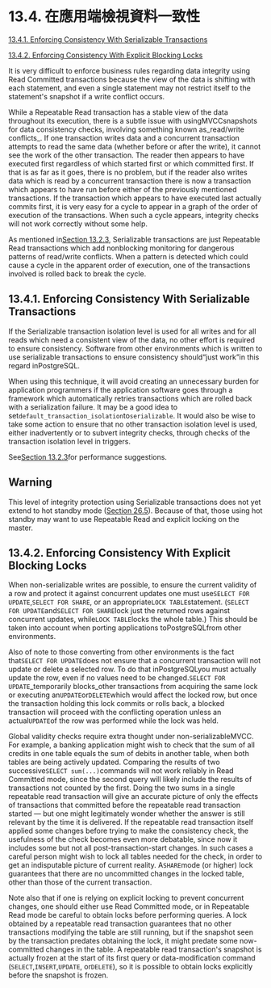 # 13.4. 在應用端檢視資料一致性

[13.4.1. Enforcing Consistency With Serializable Transactions](https://www.postgresql.org/docs/10/static/applevel-consistency.html#serializable-consistency)

[13.4.2. Enforcing Consistency With Explicit Blocking Locks](https://www.postgresql.org/docs/10/static/applevel-consistency.html#non-serializable-consistency)

It is very difficult to enforce business rules regarding data integrity using Read Committed transactions because the view of the data is shifting with each statement, and even a single statement may not restrict itself to the statement's snapshot if a write conflict occurs.

While a Repeatable Read transaction has a stable view of the data throughout its execution, there is a subtle issue with usingMVCCsnapshots for data consistency checks, involving something known as_read/write conflicts_. If one transaction writes data and a concurrent transaction attempts to read the same data \(whether before or after the write\), it cannot see the work of the other transaction. The reader then appears to have executed first regardless of which started first or which committed first. If that is as far as it goes, there is no problem, but if the reader also writes data which is read by a concurrent transaction there is now a transaction which appears to have run before either of the previously mentioned transactions. If the transaction which appears to have executed last actually commits first, it is very easy for a cycle to appear in a graph of the order of execution of the transactions. When such a cycle appears, integrity checks will not work correctly without some help.

As mentioned in[Section 13.2.3](https://www.postgresql.org/docs/10/static/transaction-iso.html#xact-serializable), Serializable transactions are just Repeatable Read transactions which add nonblocking monitoring for dangerous patterns of read/write conflicts. When a pattern is detected which could cause a cycle in the apparent order of execution, one of the transactions involved is rolled back to break the cycle.

## 13.4.1. Enforcing Consistency With Serializable Transactions

If the Serializable transaction isolation level is used for all writes and for all reads which need a consistent view of the data, no other effort is required to ensure consistency. Software from other environments which is written to use serializable transactions to ensure consistency should“just work”in this regard inPostgreSQL.

When using this technique, it will avoid creating an unnecessary burden for application programmers if the application software goes through a framework which automatically retries transactions which are rolled back with a serialization failure. It may be a good idea to set`default_transaction_isolation`to`serializable`. It would also be wise to take some action to ensure that no other transaction isolation level is used, either inadvertently or to subvert integrity checks, through checks of the transaction isolation level in triggers.

See[Section 13.2.3](https://www.postgresql.org/docs/10/static/transaction-iso.html#xact-serializable)for performance suggestions.

## Warning

This level of integrity protection using Serializable transactions does not yet extend to hot standby mode \([Section 26.5](https://www.postgresql.org/docs/10/static/hot-standby.html)\). Because of that, those using hot standby may want to use Repeatable Read and explicit locking on the master.

## 13.4.2. Enforcing Consistency With Explicit Blocking Locks

When non-serializable writes are possible, to ensure the current validity of a row and protect it against concurrent updates one must use`SELECT FOR UPDATE`,`SELECT FOR SHARE`, or an appropriate`LOCK TABLE`statement. \(`SELECT FOR UPDATE`and`SELECT FOR SHARE`lock just the returned rows against concurrent updates, while`LOCK TABLE`locks the whole table.\) This should be taken into account when porting applications toPostgreSQLfrom other environments.

Also of note to those converting from other environments is the fact that`SELECT FOR UPDATE`does not ensure that a concurrent transaction will not update or delete a selected row. To do that inPostgreSQLyou must actually update the row, even if no values need to be changed.`SELECT FOR UPDATE`\_temporarily blocks\_other transactions from acquiring the same lock or executing an`UPDATE`or`DELETE`which would affect the locked row, but once the transaction holding this lock commits or rolls back, a blocked transaction will proceed with the conflicting operation unless an actual`UPDATE`of the row was performed while the lock was held.

Global validity checks require extra thought under non-serializableMVCC. For example, a banking application might wish to check that the sum of all credits in one table equals the sum of debits in another table, when both tables are being actively updated. Comparing the results of two successive`SELECT sum(...)`commands will not work reliably in Read Committed mode, since the second query will likely include the results of transactions not counted by the first. Doing the two sums in a single repeatable read transaction will give an accurate picture of only the effects of transactions that committed before the repeatable read transaction started — but one might legitimately wonder whether the answer is still relevant by the time it is delivered. If the repeatable read transaction itself applied some changes before trying to make the consistency check, the usefulness of the check becomes even more debatable, since now it includes some but not all post-transaction-start changes. In such cases a careful person might wish to lock all tables needed for the check, in order to get an indisputable picture of current reality. A`SHARE`mode \(or higher\) lock guarantees that there are no uncommitted changes in the locked table, other than those of the current transaction.

Note also that if one is relying on explicit locking to prevent concurrent changes, one should either use Read Committed mode, or in Repeatable Read mode be careful to obtain locks before performing queries. A lock obtained by a repeatable read transaction guarantees that no other transactions modifying the table are still running, but if the snapshot seen by the transaction predates obtaining the lock, it might predate some now-committed changes in the table. A repeatable read transaction's snapshot is actually frozen at the start of its first query or data-modification command \(`SELECT`,`INSERT`,`UPDATE`, or`DELETE`\), so it is possible to obtain locks explicitly before the snapshot is frozen.

